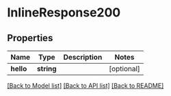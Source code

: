 # InlineResponse200

## Properties
Name | Type | Description | Notes
------------ | ------------- | ------------- | -------------
**hello** | **string** |  | [optional] 

[[Back to Model list]](../README.md#documentation-for-models) [[Back to API list]](../README.md#documentation-for-api-endpoints) [[Back to README]](../README.md)


